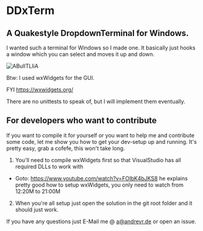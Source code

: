 DDxTerm
=======

A Quakestyle DropdownTerminal for Windows.
------

I wanted such a terminal for Windows so I made one.
It basically just hooks a window which you can select and moves it up and down.

![ABullTLIiA](https://user-images.githubusercontent.com/19613854/128044560-d1bd7921-727a-4923-954e-fd754ff790b0.gif)

Btw: I used wxWidgets for the GUI.

FYI https://wxwidgets.org/

There are no unittests to speak of, but I will implement them eventually.

For developers who want to contribute
---

If you want to compile it for yourself or you want to help me and contribute some code,
let me show you how to get your dev-setup up and running. It's pretty easy, grab a cofefe, this won't take long.

1. You'll need to compile wxWidgets first so that VisualStudio has all required DLLs to work with
  * Goto: https://www.youtube.com/watch?v=FOIbK4bJKS8 
he explains pretty good how to setup wxWidgets, you only need to watch from 12:20M to 21:00M
    
2. When you're all setup just open the solution in the git root folder and it should just work.

If you have any questions just E-Mail me @ a@andrevr.de or open an issue.

